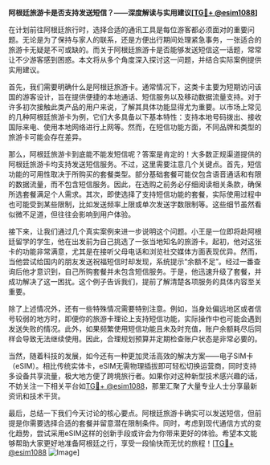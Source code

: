 **阿根廷旅游卡是否支持发送短信？——深度解读与实用建议[[TG💪+ @esim1088](https://t.me/s/esim1088)]**

在计划前往阿根廷旅行时，选择合适的通讯工具是每位游客都必须面对的重要问题。无论是为了保持与家人的联系，还是方便出行期间处理紧急事务，一张适合的旅游卡无疑是不可或缺的。而关于阿根廷旅游卡是否能够发送短信这一话题，常常让不少游客感到困惑。本文将从多个角度深入探讨这一问题，并结合实际案例提供实用建议。

首先，我们需要明确什么是阿根廷旅游卡。通常情况下，这类卡主要为短期访问该国的游客设计，旨在提供便捷的本地通话、短信服务以及移动数据流量支持。对于许多初次接触此类产品的用户来说，了解其具体功能显得尤为重要。以市场上常见的几种阿根廷旅游卡为例，它们大多具备以下基本特性：支持本地号码拨出、接收国际来电、使用本地网络进行上网等。然而，在短信功能方面，不同品牌和类型的旅游卡可能会存在差异。

那么，阿根廷旅游卡到底能不能发短信呢？答案是肯定的！大多数正规渠道提供的阿根廷旅游卡均支持发送短信服务。不过，这里需要注意几个关键点。首先，短信功能的可用性取决于所购买的套餐类型。部分基础套餐可能仅包含语音通话和有限的数据流量，而不包含短信服务。因此，在选购之前务必仔细阅读相关条款，确保所选套餐满足个人需求。其次，即使选择了支持短信功能的套餐，实际使用过程中也可能受到某些限制，比如发送频率上限或单次发送字数限制等。这些细节虽然看似微不足道，但往往会影响到用户体验。

接下来，让我们通过几个真实案例来进一步说明这个问题。小王是一位即将赴阿根廷留学的学生，他在出发前为自己挑选了一张当地知名的旅游卡。起初，他对这张卡的功能非常满意，尤其是在接听父母电话和浏览社交媒体方面表现优异。然而，当他尝试给国内的朋友发送祝福短信时却发现，系统提示“余额不足”。经过一番查询后他才意识到，自己所购套餐并未包含短信服务。于是，他迅速升级了套餐，并成功解决了这一困扰。这个例子告诉我们，提前了解清楚各项服务的具体内容至关重要。

除了上述情况外，还有一些特殊情况需要特别注意。例如，当身处偏远地区或者信号较弱的地方时，即便你的旅游卡理论上支持短信功能，实际操作中也可能会遇到发送失败的情况。此外，如果频繁使用短信功能且未及时充值，账户余额耗尽后同样会导致无法继续使用。因此，合理规划预算并定期检查账户状态是非常必要的。

当然，随着科技的发展，如今还有一种更加灵活高效的解决方案——电子SIM卡（eSIM）。相比传统实体卡，eSIM无需物理插拔即可轻松切换运营商，同时支持多设备共享流量，极大地方便了跨境旅行者。如果你对这种新型技术感兴趣的话，不妨关注一下相关平台如[TG💪+ @esim1088](https://t.me/s/esim1088)，那里汇聚了大量专业人士分享最新资讯和技术干货。

最后，总结一下我们今天讨论的核心要点。阿根廷旅游卡确实可以发送短信，但前提是你需要选择合适的套餐并留意潜在限制条件。同时，考虑到现代通信方式的变化趋势，尝试采用eSIM这样的创新手段或许会为你带来更好的体验。希望本文能够帮助大家更好地准备阿根廷之行，享受一段愉快而无忧的旅程！[[TG💪+ @esim1088](https://t.me/s/esim1088) ![Image](https://i.postimg.cc/4NQfJmqS/Snipaste-2025-05-13-00-14-12.png)]